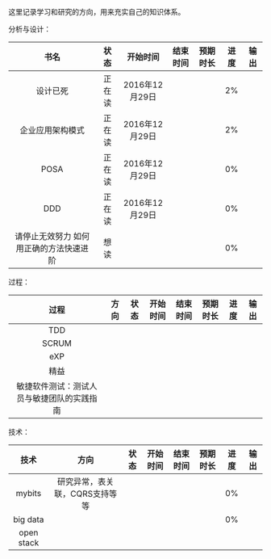 这里记录学习和研究的方向，用来充实自己的知识体系。

分析与设计：

|书名|状态|开始时间|结束时间|预期时长|进度|输出|
|:---:|:---:|:---:|:---:|:---:|:---:|:---:|
|设计已死|正在读|2016年12月29日|||2%||
|企业应用架构模式|正在读|2016年12月29日|||2%||
|POSA|正在读|2016年12月29日|||0%||
|DDD|正在读|2016年12月29日|||0%||
|请停止无效努力 如何用正确的方法快速进阶|想读||||0%||

过程：

|过程|方向|状态|开始时间|结束时间|预期时长|进度|输出|
|:---:|:---:|:---:|:---:|:---:|:---:|:---:|:---:|
|TDD||||||||
|SCRUM||||||||
|eXP||||||||
|精益||||||||
|敏捷软件测试：测试人员与敏捷团队的实践指南|

技术：

|技术|方向|状态|开始时间|结束时间|预期时长|进度|输出|
|:---:|:---:|:---:|:---:|:---:|:---:|:---:|:---:|
|mybits|研究异常，表关联，CQRS支持等等|||||0%||
|big data||||||0%||
|open stack||||||||